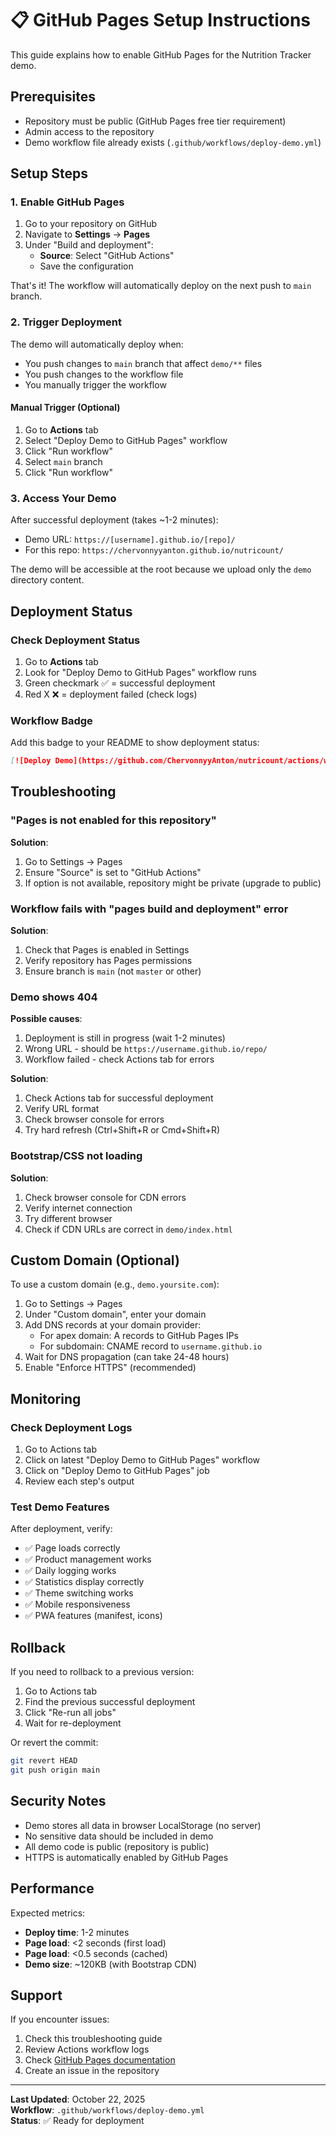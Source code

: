 # 📋 GitHub Pages Setup Instructions

This guide explains how to enable GitHub Pages for the Nutrition Tracker demo.

## Prerequisites

- Repository must be public (GitHub Pages free tier requirement)
- Admin access to the repository
- Demo workflow file already exists (`.github/workflows/deploy-demo.yml`)

## Setup Steps

### 1. Enable GitHub Pages

1. Go to your repository on GitHub
2. Navigate to **Settings** → **Pages**
3. Under "Build and deployment":
   - **Source**: Select "GitHub Actions"
   - Save the configuration

That's it! The workflow will automatically deploy on the next push to `main` branch.

### 2. Trigger Deployment

The demo will automatically deploy when:
- You push changes to `main` branch that affect `demo/**` files
- You push changes to the workflow file
- You manually trigger the workflow

#### Manual Trigger (Optional)
1. Go to **Actions** tab
2. Select "Deploy Demo to GitHub Pages" workflow
3. Click "Run workflow"
4. Select `main` branch
5. Click "Run workflow"

### 3. Access Your Demo

After successful deployment (takes ~1-2 minutes):
- Demo URL: `https://[username].github.io/[repo]/`
- For this repo: `https://chervonnyyanton.github.io/nutricount/`

The demo will be accessible at the root because we upload only the `demo` directory content.

## Deployment Status

### Check Deployment Status

1. Go to **Actions** tab
2. Look for "Deploy Demo to GitHub Pages" workflow runs
3. Green checkmark ✅ = successful deployment
4. Red X ❌ = deployment failed (check logs)

### Workflow Badge

Add this badge to your README to show deployment status:

```markdown
[![Deploy Demo](https://github.com/ChervonnyyAnton/nutricount/actions/workflows/deploy-demo.yml/badge.svg)](https://github.com/ChervonnyyAnton/nutricount/actions/workflows/deploy-demo.yml)
```

## Troubleshooting

### "Pages is not enabled for this repository"

**Solution**: 
1. Go to Settings → Pages
2. Ensure "Source" is set to "GitHub Actions"
3. If option is not available, repository might be private (upgrade to public)

### Workflow fails with "pages build and deployment" error

**Solution**:
1. Check that Pages is enabled in Settings
2. Verify repository has Pages permissions
3. Ensure branch is `main` (not `master` or other)

### Demo shows 404

**Possible causes**:
1. Deployment is still in progress (wait 1-2 minutes)
2. Wrong URL - should be `https://username.github.io/repo/`
3. Workflow failed - check Actions tab for errors

**Solution**:
1. Check Actions tab for successful deployment
2. Verify URL format
3. Check browser console for errors
4. Try hard refresh (Ctrl+Shift+R or Cmd+Shift+R)

### Bootstrap/CSS not loading

**Solution**:
1. Check browser console for CDN errors
2. Verify internet connection
3. Try different browser
4. Check if CDN URLs are correct in `demo/index.html`

## Custom Domain (Optional)

To use a custom domain (e.g., `demo.yoursite.com`):

1. Go to Settings → Pages
2. Under "Custom domain", enter your domain
3. Add DNS records at your domain provider:
   - For apex domain: A records to GitHub Pages IPs
   - For subdomain: CNAME record to `username.github.io`
4. Wait for DNS propagation (can take 24-48 hours)
5. Enable "Enforce HTTPS" (recommended)

## Monitoring

### Check Deployment Logs

1. Go to Actions tab
2. Click on latest "Deploy Demo to GitHub Pages" workflow
3. Click on "Deploy Demo to GitHub Pages" job
4. Review each step's output

### Test Demo Features

After deployment, verify:
- ✅ Page loads correctly
- ✅ Product management works
- ✅ Daily logging works
- ✅ Statistics display correctly
- ✅ Theme switching works
- ✅ Mobile responsiveness
- ✅ PWA features (manifest, icons)

## Rollback

If you need to rollback to a previous version:

1. Go to Actions tab
2. Find the previous successful deployment
3. Click "Re-run all jobs"
4. Wait for re-deployment

Or revert the commit:
```bash
git revert HEAD
git push origin main
```

## Security Notes

- Demo stores all data in browser LocalStorage (no server)
- No sensitive data should be included in demo
- All demo code is public (repository is public)
- HTTPS is automatically enabled by GitHub Pages

## Performance

Expected metrics:
- **Deploy time**: 1-2 minutes
- **Page load**: <2 seconds (first load)
- **Page load**: <0.5 seconds (cached)
- **Demo size**: ~120KB (with Bootstrap CDN)

## Support

If you encounter issues:
1. Check this troubleshooting guide
2. Review Actions workflow logs
3. Check [GitHub Pages documentation](https://docs.github.com/en/pages)
4. Create an issue in the repository

---

**Last Updated**: October 22, 2025  
**Workflow**: `.github/workflows/deploy-demo.yml`  
**Status**: ✅ Ready for deployment
